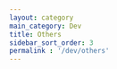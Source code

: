 ```yaml
---
layout: category
main_category: Dev
title: Others
sidebar_sort_order: 3
permalink : '/dev/others'
---
```

